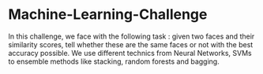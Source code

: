 # Machine-Learning-Challenge
In this challenge, we face with the following task : given two faces and their similarity scores, tell whether these are the same faces or not with the best accuracy possible. We use different technics from Neural Networks, SVMs to ensemble methods like stacking, random forests and bagging.
